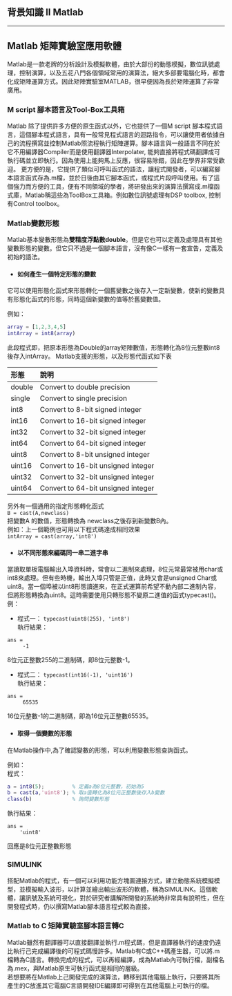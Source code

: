 ## 背景知識 II Matlab
- - -
## Matlab 矩陣實驗室應用軟體
Matlab是一款老牌的分析設計及模擬軟體，由於大部份的動態模擬，數位訊號處理，控制演算，以及五花八門各個領域常用的演算法，絕大多部要電腦化時，都會化成矩陣運算方式。因此矩陣實驗室MATLAB，很早便因為長於矩陣運算了非常廣用。

### M script 腳本語言及Tool-Box工具箱
Matlab 除了提供許多方便的原生函式以外，它也提供了一個M script 腳本程式語言，這個腳本程式語言，具有一般常見程式語言的迴路指令，可以讓使用者依據自己的流程撰寫並控制Matlab照流程執行矩陣運算。腳本語言與一般語言不同在於它不用編譯器Compiler而是使用翻譯器Interpolater, 能夠直接將程式碼翻譯成可執行碼並立即執行。因為使用上能夠馬上反應，很容易除錯，因此在學界非常受歡迎。
更方便的是，它提供了類似可呼叫函式的語法，讓程式開發者，可以編寫腳本語言函式存為.m檔，並於日後由其它腳本函式，或程式片段呼叫使用。有了這個強力而方便的工具，便有不同領域的學者，將研發出來的演算法撰寫成.m檔函式庫，Matlab稱這些為ToolBox工具箱。例如數位訊號處理有DSP toolbox, 控制有Control toolbox。

### Matlab變數形態
Matlab基本變數形態為**雙精度浮點數double**。但是它也可以定義及處理具有其他變數形態的變數。但它只不過是一個腳本語言，沒有像C一樣有一套宣告，定義及初始的語法。
 - #### 如何產生一個特定形態的變數  
 它可以使用形態化函式來形態轉化一個舊變數之後存入一定新變數，使新的變數具有形態化函式的形態，同時這個新變數的值等於舊變數值。  

 例如：  
 ``` matlab
 array = [1,2,3,4,5]
 intArray = int8(array)
 ```
 此段程式即，把原本形態為Double的array矩陣數值，形態轉化為8位元整數int8後存入intArray。
 Matlab支援的形態，以及形態代函式如下表

| 形態   | 說明     |
| :----- | :------------- |
| double | Convert to double precision        |
| single | Convert to single precision        |
| int8   | Convert to 8-bit signed integer    |
| int16  | Convert to 16-bit signed integer   |
| int32  | Convert to 32-bit signed integer   |
| int64  | Convert to 64-bit signed integer   |
| uint8  | Convert to 8-bit unsigned integer  |
| uint16 | Convert to 16-bit unsigned integer |
| uint32 | Convert to 32-bit unsigned integer |
| uint64 | Convert to 64-bit unsigned integer |

另外有一個通用的指定形態轉化函式  
`B = cast(A,newclass)`  
把變數A 的數值，形態轉換為 newclass之後存到新變數B內。  
例如：上一個範例也可用以下程式碼達成相同效果  
`intArray = cast(array,'int8')`

 - #### 以不同形態來編碼同一串二進字串  

 當讀取單板電腦輸出入埠資料時，常會以二進制來處理，8位元常最常被用char或int8來處理。但有些時機，輸出入埠只管是正值，此時又會是unsigned Char或uint8。當一個埠被以int8形態讀進來，在正式運算前希望不動內部二進制內容，但將形態轉換為uint8。這時需要使用只轉形態不變原二進值的函式typecast()。
 例：  
 - 程式一： `typecast(uint8(255), 'int8')`  
 執行結果：
 ```
 ans =
      -1
 ```
 8位元正整數255的二進制碼，即8位元整數-1。  

 - 程式二： `typecast(int16(-1), 'uint16')`  
 執行結果：  
 ```
 ans =
      65535
 ```
16位元整數-1的二進制碼，即為16位元正整數65535。

- #### 取得一個變數的形態
在Matlab操作中,為了確認變數的形態，可以利用變數形態查詢函式。  

 例如：  
 程式：
 ``` matlab
 a = int8(5);         % 定義a為8位元整數，初始為5
 b = cast(a,'uint8'); % 取a值轉化為8位元正整數後存入b變數
 class(b)             % 詢問變數形態
 ```  
 執行結果：
 ```
 ans =
     'uint8'
 ```
 回應是8位元正整數形態

### SIMULINK
搭配Matlab的程式，有一個可以利用功能方塊圖連接方式，建立動態系統模擬模型，並模擬輸入波形，以計算並繪出輸出波形的軟體，稱為SIMULINK。這個軟體，讓訊號及系統可視化，對於研究者講解所開發的系統時非常具有說明性，但在開發程式時，仍以撰寫Matlab腳本語言程式較為直接。  

### Matlab to C 矩陣實驗室腳本語言轉C
Matlab雖然有翻譯器可以直接翻譯並執行.m程式碼，但是直譯器執行的速度仍遠比執行己完成編譯後的可程式碼慢許多。Matlab有C或C++碼產生器，可以將.m檔轉為C語言。轉換完成的程式，可以再經編譯，成為Matlab內可執行檔，副檔名為.mex，與Matlab原生可執行函式是相同的層級。  
若想要將在Matlab上己開發完成的演算法，轉移到其他電腦上執行，只要將其所產生的C放進其它電腦C言語開發IDE編譯即可得到在其他電腦上可執行的檔。
